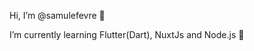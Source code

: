 Hi, I’m @samulefevre 👋

<!-- I’m interested in ... 👀 -->

I’m currently learning Flutter(Dart), NuxtJs and Node.js 🌱 

<!--

I’m looking to collaborate on ... 💞️

How to reach me ... 📫 

-->
